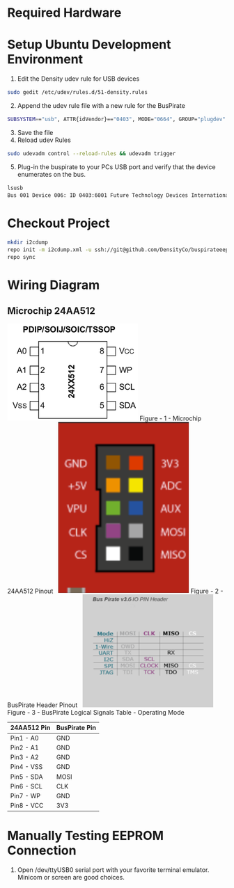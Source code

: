 # Required Hardware

# Setup Ubuntu Development Environment
1. Edit the Density udev rule for USB devices
```bash
sudo gedit /etc/udev/rules.d/51-density.rules
```
2. Append the udev rule file with a new rule for the BusPirate
```bash
SUBSYSTEM=="usb", ATTR{idVendor}=="0403", MODE="0664", GROUP="plugdev"
```

3. Save the file
4. Reload udev Rules
```bash
sudo udevadm control --reload-rules && udevadm trigger
```

5. Plug-in the buspirate to your PCs USB port and verify that the device enumerates on the bus.
```bash
lsusb
Bus 001 Device 006: ID 0403:6001 Future Technology Devices International, Ltd FT232 USB-Serial (UART) IC
```

# Checkout Project
```bash
mkdir i2cdump
repo init -m i2cdump.xml -u ssh://git@github.com/DensityCo/buspirateeeprom  -b master
repo sync
```

# Wiring Diagram

## Microchip 24AA512

<img src="assets/24AA512.png" width="300" >
Figure - 1 - Microchip 24AA512 Pinout
&nbsp;


<img src="assets/buspiratepinout0.png" width="300" >
Figure - 2 - BusPirate Header Pinout
&nbsp;


<img src="assets/buspiratepinout1.png" width="300" >
Figure - 3 - BusPirate Logical Signals Table - Operating Mode
&nbsp;



| 24AA512 Pin   | BusPirate Pin |
| ------------- | --------------|
| Pin1 - A0     | GND           |
| Pin2 - A1     | GND           |
| Pin3 - A2     | GND           |
| Pin4 - VSS    | GND           |
| Pin5 - SDA    | MOSI          |
| Pin6 - SCL    | CLK           |
| Pin7 - WP     | GND           |
| Pin8 - VCC    | 3V3           |

# Manually Testing EEPROM Connection
1. Open /dev/ttyUSB0 serial port with your favorite terminal emulator. Minicom or screen are good choices.

